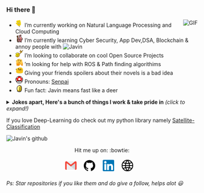 ### Hi there 👋
  <img align="right" alt="GIF" src="https://media.giphy.com/media/836HiJc7pgzy8iNXCn/giphy.gif" target="_blank" />

- <img alt="GIF" src="https://github.com/deut-erium/deut-erium/blob/master/assets/wave.gif?raw=1" target="_blank" width="20vw" /> I’m currently working on Natural Language Processing and Cloud Computing 
- <img alt="GIF" src="https://github.com/deut-erium/deut-erium/blob/master/assets/gandalf_parrot.gif?raw=1" target="_blank" width="20vw" /> I’m currently learning Cyber Security, App Dev,DSA, Blockchain & annoy people with <img alt=Javin src="https://komarev.com/ghpvc/?username=Jarvis-BITS" target="_blank"/>
- <img alt="GIF" src="https://github.com/deut-erium/deut-erium/blob/master/assets/headbang.gif?raw=1" target="_blank" width="20vw" /> I’m looking to collaborate on cool Open Source Projects
- <img alt="GIF" src="https://github.com/deut-erium/deut-erium/blob/master/assets/hmm.gif?raw=1" width="20vw" target="_blank" /> ’m looking for help with ROS & Path finding algorithims 
- <img alt="GIF" src="https://github.com/deut-erium/deut-erium/blob/master/assets/happy.gif?raw=1" target="_blank" width="20vw" /> Giving your friends spoilers about their novels is a bad idea
- <img alt="GIF" src="https://github.com/deut-erium/deut-erium/blob/master/assets/powerup.gif?raw=1" target="_blank" width="20vw" /> Pronouns: [Senpai](https://en.wikipedia.org/wiki/Senpai_and_k%C5%8Dhai#:~:text=Senpai%20refers%20to%20the%20member,respect%2C%20and%20occasionally%20personal%20loyalty.)
- <img alt="GIF" src="https://github.com/deut-erium/deut-erium/blob/master/assets/coin.gif?raw=1" width="20vw" target="_blank"/> Fun fact: Javin means fast like a deer

<details>
<summary> <b>Jokes apart, Here's a bunch of things I work & take pride in</b> <i>(click to expand!)</i> </summary>
<br>
Here are few profiles you may be interested to stalk :stuck_out_tongue_winking_eye:
<ul>
 <li> I work under the team <a href="https://kratosbitsgoa.com/" target="_blank">Project Kratos</a> :heart: </li>
 <li> If you love robotics, then find out more about my club here: <a href="https://erc-bpgc.github.io/" target="_blank">ERC</a> :robot: </li>
 <li> I write technical <a href="https://medium.com/@ieeegoa/the-invisible-race-off-between-your-devices-and-the-wi-fi-1c3fe9ad4f30" target="_blank">blogs</a> sometimes :page_with_curl:</li>
</ul>
<!-- <img alt="icons" src="" width="60vw"/> -->

## My Tech Stack:

### Applications & Data:
<img alt="icons" src="https://github.com/Jarvis-BITS/Jarvis-BITS/blob/master/Icons/python%20(1).png" target="_blank" width="60vw"/> <img alt="icons" src="https://github.com/Jarvis-BITS/Jarvis-BITS/blob/master/Icons/c-plus.png" target="_blank" width="60vw"/><img alt="icons" src="https://github.com/Jarvis-BITS/Jarvis-BITS/blob/master/Icons/flutter.png" target="_blank" width="60vw"/><img alt="icons" src="https://github.com/Jarvis-BITS/Jarvis-BITS/blob/master/Icons/dart.png" target="_blank" width="60vw"/> 

### Frontend: 
<img alt="icons" src="https://github.com/Jarvis-BITS/Jarvis-BITS/blob/master/Icons/javascript.png" target="_blank" width="60vw"/><img alt="icons" src="https://github.com/Jarvis-BITS/Jarvis-BITS/blob/master/Icons/html.png" width="60vw"/><img alt="icons" src="https://github.com/Jarvis-BITS/Jarvis-BITS/blob/master/Icons/css.png" target="_blank" width="60vw"/><img alt="icons" src="https://github.com/Jarvis-BITS/Jarvis-BITS/blob/master/Icons/php.png" target="_blank" width="60vw"/> 

### DevOps:
<img alt="icons" src="https://github.com/Jarvis-BITS/Jarvis-BITS/blob/master/Icons/amazon.png" target="_blank" width="90vw"/> <img alt="icons" src="https://github.com/Jarvis-BITS/Jarvis-BITS/blob/master/Icons/azure_service.jpg" target="_blank" width="120vw"/> <img alt="icons" src="https://github.com/Jarvis-BITS/Jarvis-BITS/blob/master/Icons/docker.png" width="80vw"/> <img alt="icons" src="https://github.com/Jarvis-BITS/Jarvis-BITS/blob/master/Icons/Android-Studio-Logo-Icon.png" target="_blank" width="110vw"/> <img alt="icons" src="https://github.com/Jarvis-BITS/Jarvis-BITS/blob/master/Icons/firebase.png" width="60vw" />

### Tools/Utilities:
<img alt="icons" src="https://github.com/Jarvis-BITS/Jarvis-BITS/blob/master/Icons/PowerBI-Logo.png" target="_blank" width="60vw"/> <img alt="icons" src="https://github.com/Jarvis-BITS/Jarvis-BITS/blob/master/Icons/git%20(1).png" target="_blank" width="60vw"/> <img alt="icons" src="https://github.com/Jarvis-BITS/Jarvis-BITS/blob/master/Icons/visual-studio-code.png" target="_blank" width="40vw"/> 
</details>



If you love Deep-Learning do check out my python library namely [Satellite-Classification](https://github.com/Jarvis-BITS/DL-SatelliteImg-Classification)   

![Javin's github](https://github-readme-stats.vercel.app/api?username=Jarvis-BITS&hide_border=false&show_icons=true&title_color=fff&icon_color=79ff97&text_color=9f9f9f&bg_color=151515)

<p align="center">
  Hit me up on: :bowtie: <br><br>
 <a href="mailto:javinben@gmail.com"><img src="https://github.com/deut-erium/deut-erium/blob/master/assets/gmail.svg" width="30px" alt="mail" target="_blank"></a> &nbsp; &nbsp;
   <a href="https://github.com/Jarvis-BITS"><img src="https://github.com/deut-erium/deut-erium/blob/master/assets/github.svg" width="30px" alt="github" target="_blank"></a> &nbsp; &nbsp;
  <a href="https://www.linkedin.com/in/javin-bachani"><img src="https://github.com/deut-erium/deut-erium/blob/master/assets/linkedin.svg" width="30px" alt="LinkedIn" target="_blank"></a> &nbsp; &nbsp;
  <a href="https://jarvis-bits.github.io/"><img src="https://github.com/deut-erium/deut-erium/blob/master/assets/site.svg" width="30px" alt="site" target="_blank"></a> &nbsp; &nbsp;
</p>

###### Ps: Star repositories if you like them and do give a follow, helps alot :smiley:

